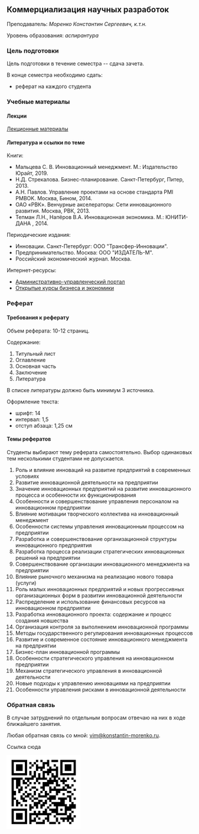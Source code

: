 ## Коммерциализация научных разработок

Преподаватель: *Моренко Константин Сергеевич, к.т.н.*

Уровень образования: *аспирантура*


### Цель подготовки

Цель подготовки в течение семестра -- сдача зачета.
 
В конце семестра необходимо сдать:
- реферат на каждого студента


### Учебные материалы


#### Лекции

[Лекционные материалы](https://konstantin-morenko.ru/phd-commercialization-book/)


#### Литература и ссылки по теме

Книги:
- Мальцева С. В. Инновационный менеджмент. М.: Издательство Юрайт, 2019.
- Н.Д. Стрекалова. Бизнес-планирование. Санкт-Петербург, Питер, 2013.
- А.Н. Павлов. Управление проектами на основе стандарта PMI PMBOK. Москва, Бином, 2014.
- ОАО «РВК». Венчурные акселераторы: Сети инновационного развития. Москва, РВК, 2013.
- Тепман Л.Н., Напёров В.А. Инновационная экономика. М.: ЮНИТИ-ДАНА , 2014.

Периодические издания:
-  Инновации. Санкт-Петербург: ООО "Трансфер-Инновации".
-  Предпринимательство. Москва: ООО "ИЗДАТЕЛЬ-М".
-  Российский экономический журнал. Москва.

Интернет-ресурсы:
- [Административно-управленческий портал](http://www.aup.ru)
- [Открытые курсы бизнеса и
  экономики](https://college.ru/economics/management.html)


### Реферат


#### Требования к реферату

Объем реферата: 10-12 страниц.

Содержание:
1. Титульный лист
2. Оглавление
3. Основная часть
4. Заключение
5. Литература

В списке литературы должно быть минимум 3 источника.

Оформление текста:
- шрифт: 14
- интервал: 1,5
- отступ абзаца: 1,25 см


#### Темы рефератов

Студенты выбирают тему реферата самостоятельно.  Выбор одинаковых тем
несколькими студентами не допускается.

1. Роль и влияние инноваций на развитие предприятий в современных
   условиях
2. Развитие инновационной деятельности на предприятии
3. Значение инновационных предприятий на развитие инновационного
   процесса и особенности их функционирования
4. Особенности и совершенствование управления персоналом на
   инновационном предприятии
5. Влияние мотивации творческого коллектива на инновационный
   менеджмент
6. Особенности системы управления инновационным процессом на
   предприятии
7. Разработка и совершенствование организационной структуры
   инновационного предприятия
8. Разработка процесса реализации стратегических инновационных решений
   на предприятии
9. Совершенствование организации инновационного менеджмента на
   предприятии
10. Влияние рыночного механизма на реализацию нового товара (услуги)
11. Роль малых инновационных предприятий и новых прогрессивных
    организационных форм в развитии инновационной деятельности
12. Распределение и использование финансовых ресурсов на инновационном
    предприятии
13. Разработка инновационного проекта: содержание и процесс создания
    новшества
14. Организация контроля за выполнением инновационной программы
15. Методы государственного регулирования инновационных процессов
16. Развитие и современное состояние инновационного менеджмента на
    предприятии
17. Бизнес-план инновационной программы
18. Особенности стратегического управления на инновационном
    предприятии
19. Механизм стратегического управления в инновационной деятельности
20. Новые подходы к управлению инновациями на предприятии
21. Особенности управления рисками в инновационной деятельности

### Обратная связь

В случае затруднений по отдельным вопросам отвечаю на них в ходе
ближайшего занятия.

Любая обратная связь со мной:
[vim@konstantin-morenko.ru](mailto:vim@konstantin-morenko.ru).


Ссылка сюда

![qr-code](qr-code.png)

